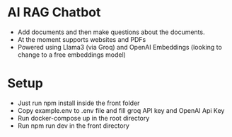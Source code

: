 # AI RAG Chatbot
- Add documents and then make questions about the documents. 
- At the moment supports websites and PDFs
- Powered using Llama3 (via Groq) and OpenAI Embeddings (looking to change to a free embeddings model)

# Setup
- Just run npm install inside the front folder
- Copy example.env to .env file and fill groq API key and OpenAI Api Key
- Run docker-compose up in the root directory
- Run npm run dev in the front directory
